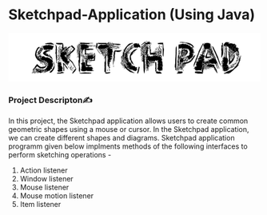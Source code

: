 
# Sketchpad-Application (Using Java)

![Standpickup logo](https://github.com/abhaymishra24/Sketchpad-Application/blob/main/Sketch-Pad.png)

### Project Descripton✍️

In this project, the Sketchpad application allows users to create common geometric shapes using a mouse or cursor.
In the Sketchpad application, we can create different shapes and diagrams.
Sketchpad application programm given below implments methods of the following interfaces to perform sketching operations -

1. Action listener
2. Window listener
3. Mouse listener
4. Mouse motion listener
5. Item listener


